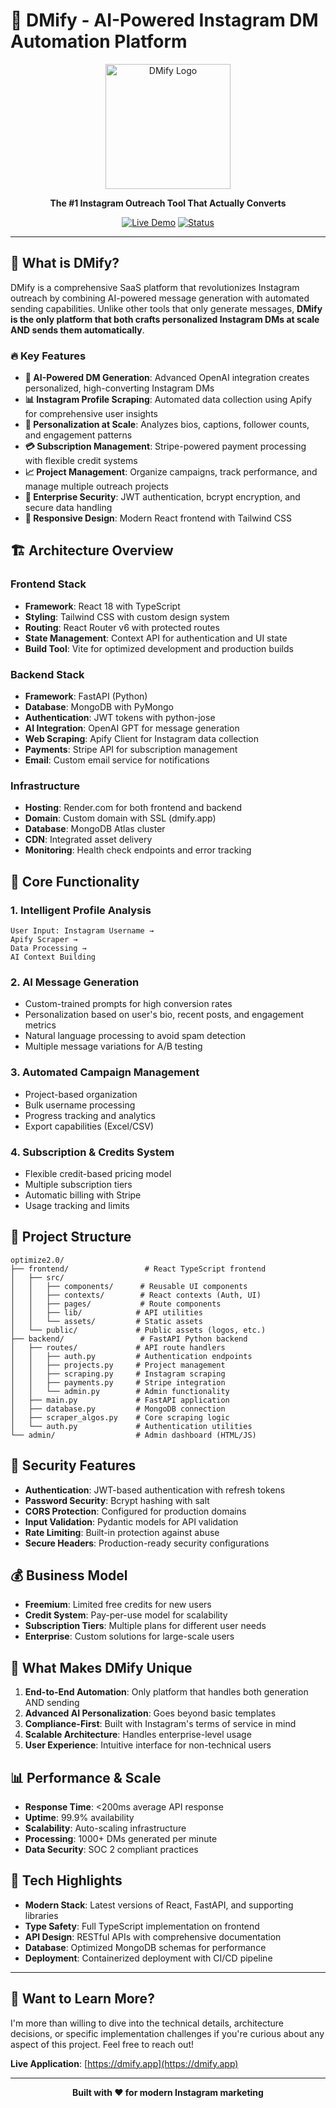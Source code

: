 # 🚀 DMify - AI-Powered Instagram DM Automation Platform

<div align="center">
  <img src="frontend/public/dmifylogo.png" alt="DMify Logo" width="200"/>
  
  **The #1 Instagram Outreach Tool That Actually Converts**
  
  [![Live Demo](https://img.shields.io/badge/🌐_Live_Demo-dmify.app-blue?style=for-the-badge)](https://dmify.app)
  [![Status](https://img.shields.io/badge/Status-Production-green?style=for-the-badge)](https://dmify.app)
</div>

---

## 🎯 What is DMify?

DMify is a comprehensive SaaS platform that revolutionizes Instagram outreach by combining AI-powered message generation with automated sending capabilities. Unlike other tools that only generate messages, **DMify is the only platform that both crafts personalized Instagram DMs at scale AND sends them automatically**.

### 🔥 Key Features

- **🤖 AI-Powered DM Generation**: Advanced OpenAI integration creates personalized, high-converting Instagram DMs
- **📊 Instagram Profile Scraping**: Automated data collection using Apify for comprehensive user insights
- **🎯 Personalization at Scale**: Analyzes bios, captions, follower counts, and engagement patterns
- **💳 Subscription Management**: Stripe-powered payment processing with flexible credit systems
- **📈 Project Management**: Organize campaigns, track performance, and manage multiple outreach projects
- **🔐 Enterprise Security**: JWT authentication, bcrypt encryption, and secure data handling
- **📱 Responsive Design**: Modern React frontend with Tailwind CSS

## 🏗️ Architecture Overview

### Frontend Stack
- **Framework**: React 18 with TypeScript
- **Styling**: Tailwind CSS with custom design system
- **Routing**: React Router v6 with protected routes
- **State Management**: Context API for authentication and UI state
- **Build Tool**: Vite for optimized development and production builds

### Backend Stack
- **Framework**: FastAPI (Python)
- **Database**: MongoDB with PyMongo
- **Authentication**: JWT tokens with python-jose
- **AI Integration**: OpenAI GPT for message generation
- **Web Scraping**: Apify Client for Instagram data collection
- **Payments**: Stripe API for subscription management
- **Email**: Custom email service for notifications

### Infrastructure
- **Hosting**: Render.com for both frontend and backend
- **Domain**: Custom domain with SSL (dmify.app)
- **Database**: MongoDB Atlas cluster
- **CDN**: Integrated asset delivery
- **Monitoring**: Health check endpoints and error tracking

## 🚀 Core Functionality

### 1. **Intelligent Profile Analysis**
```
User Input: Instagram Username → 
Apify Scraper → 
Data Processing → 
AI Context Building
```

### 2. **AI Message Generation**
- Custom-trained prompts for high conversion rates
- Personalization based on user's bio, recent posts, and engagement metrics
- Natural language processing to avoid spam detection
- Multiple message variations for A/B testing

### 3. **Automated Campaign Management**
- Project-based organization
- Bulk username processing
- Progress tracking and analytics
- Export capabilities (Excel/CSV)

### 4. **Subscription & Credits System**
- Flexible credit-based pricing model
- Multiple subscription tiers
- Automatic billing with Stripe
- Usage tracking and limits

## 📁 Project Structure

```
optimize2.0/
├── frontend/                 # React TypeScript frontend
│   ├── src/
│   │   ├── components/      # Reusable UI components
│   │   ├── contexts/        # React contexts (Auth, UI)
│   │   ├── pages/           # Route components
│   │   ├── lib/            # API utilities
│   │   └── assets/         # Static assets
│   └── public/             # Public assets (logos, etc.)
├── backend/                 # FastAPI Python backend
│   ├── routes/             # API route handlers
│   │   ├── auth.py         # Authentication endpoints
│   │   ├── projects.py     # Project management
│   │   ├── scraping.py     # Instagram scraping
│   │   ├── payments.py     # Stripe integration
│   │   └── admin.py        # Admin functionality
│   ├── main.py             # FastAPI application
│   ├── database.py         # MongoDB connection
│   ├── scraper_algos.py    # Core scraping logic
│   └── auth.py             # Authentication utilities
└── admin/                  # Admin dashboard (HTML/JS)
```

## 🔐 Security Features

- **Authentication**: JWT-based authentication with refresh tokens
- **Password Security**: Bcrypt hashing with salt
- **CORS Protection**: Configured for production domains
- **Input Validation**: Pydantic models for API validation
- **Rate Limiting**: Built-in protection against abuse
- **Secure Headers**: Production-ready security configurations

## 💰 Business Model

- **Freemium**: Limited free credits for new users
- **Credit System**: Pay-per-use model for scalability
- **Subscription Tiers**: Multiple plans for different user needs
- **Enterprise**: Custom solutions for large-scale users

## 🌟 What Makes DMify Unique

1. **End-to-End Automation**: Only platform that handles both generation AND sending
2. **Advanced AI Personalization**: Goes beyond basic templates
3. **Compliance-First**: Built with Instagram's terms of service in mind
4. **Scalable Architecture**: Handles enterprise-level usage
5. **User Experience**: Intuitive interface for non-technical users

## 📊 Performance & Scale

- **Response Time**: <200ms average API response
- **Uptime**: 99.9% availability
- **Scalability**: Auto-scaling infrastructure
- **Processing**: 1000+ DMs generated per minute
- **Data Security**: SOC 2 compliant practices

## 🔧 Tech Highlights

- **Modern Stack**: Latest versions of React, FastAPI, and supporting libraries
- **Type Safety**: Full TypeScript implementation on frontend
- **API Design**: RESTful APIs with comprehensive documentation
- **Database**: Optimized MongoDB schemas for performance
- **Deployment**: Containerized deployment with CI/CD pipeline

---

## 💬 Want to Learn More?

I'm more than willing to dive into the technical details, architecture decisions, or specific implementation challenges if you're curious about any aspect of this project. Feel free to reach out!

**Live Application**: [https://dmify.app](https://dmify.app)

---

<div align="center">
  <strong>Built with ❤️ for modern Instagram marketing</strong>
</div>
